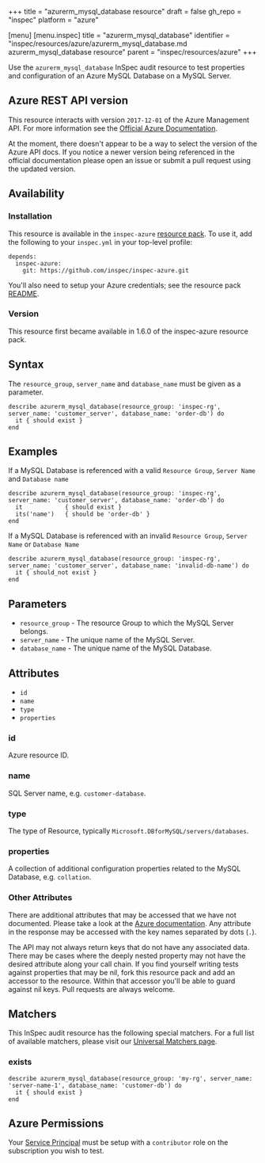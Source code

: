 +++
title = "azurerm_mysql_database resource"
draft = false
gh_repo = "inspec"
platform = "azure"

[menu]
  [menu.inspec]
    title = "azurerm_mysql_database"
    identifier = "inspec/resources/azure/azurerm_mysql_database.md azurerm_mysql_database resource"
    parent = "inspec/resources/azure"
+++

Use the `azurerm_mysql_database` InSpec audit resource to test properties and configuration of
an Azure MySQL Database on a MySQL Server.

## Azure REST API version

This resource interacts with version `2017-12-01` of the Azure Management API. For more
information see the [Official Azure Documentation](https://docs.microsoft.com/en-us/rest/api/mysql/databases/get).

At the moment, there doesn't appear to be a way to select the version of the
Azure API docs. If you notice a newer version being referenced in the official
documentation please open an issue or submit a pull request using the updated
version.

## Availability

### Installation

This resource is available in the `inspec-azure` [resource
pack](/inspec/glossary/#resource-pack). To use it, add the
following to your `inspec.yml` in your top-level profile:

    depends:
      inspec-azure:
        git: https://github.com/inspec/inspec-azure.git

You'll also need to setup your Azure credentials; see the resource pack
[README](https://github.com/inspec/inspec-azure#inspec-for-azure).

### Version

This resource first became available in 1.6.0 of the inspec-azure resource pack.

## Syntax

The `resource_group`, `server_name` and `database_name` must be given as a parameter.

    describe azurerm_mysql_database(resource_group: 'inspec-rg', server_name: 'customer_server', database_name: 'order-db') do
      it { should exist }
    end

## Examples

If a MySQL Database is referenced with a valid `Resource Group`, `Server Name` and `Database name`

    describe azurerm_mysql_database(resource_group: 'inspec-rg', server_name: 'customer_server', database_name: 'order-db') do
      it            { should exist }
      its('name')   { should be 'order-db' }
    end

If a MySQL Database is referenced with an invalid `Resource Group`, `Server Name` or `Database Name`

    describe azurerm_mysql_database(resource_group: 'inspec-rg', server_name: 'customer_server', database_name: 'invalid-db-name') do
      it { should_not exist }
    end

## Parameters

- `resource_group` - The resource Group to which the MySQL Server belongs.
- `server_name` - The unique name of the MySQL Server.
- `database_name` - The unique name of the MySQL Database.

## Attributes

- `id`
- `name`
- `type`
- `properties`

### id

Azure resource ID.

### name

SQL Server name, e.g. `customer-database`.

### type

The type of Resource, typically `Microsoft.DBforMySQL/servers/databases`.

### properties

A collection of additional configuration properties related to the MySQL Database, e.g. `collation`.

### Other Attributes

There are additional attributes that may be accessed that we have not
documented. Please take a look at the [Azure documentation](#azure-rest-api-version).
Any attribute in the response may be accessed with the key names separated by
dots (`.`).

The API may not always return keys that do not have any associated data. There
may be cases where the deeply nested property may not have the desired
attribute along your call chain. If you find yourself writing tests against
properties that may be nil, fork this resource pack and add an accessor to the
resource. Within that accessor you'll be able to guard against nil keys. Pull
requests are always welcome.

## Matchers

This InSpec audit resource has the following special matchers. For a full list of
available matchers, please visit our [Universal Matchers
page](/inspec/matchers/).

### exists

    describe azurerm_mysql_database(resource_group: 'my-rg', server_name: 'server-name-1', database_name: 'customer-db') do
      it { should exist }
    end

## Azure Permissions

Your [Service
Principal](https://docs.microsoft.com/en-us/azure/azure-resource-manager/resource-group-create-service-principal-portal)
must be setup with a `contributor` role on the subscription you wish to test.
